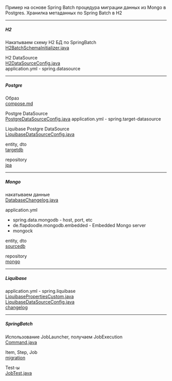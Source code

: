 
Пример на основе Spring Batch процедура миграции данных из Mongo в Postgres. 
Хранилка метаданных по Spring Batch в H2

---
##### H2
Накатываем схему H2 БД по SpringBatch</br>
[H2BatchSchemaInitializer.java](src/main/java/ru/otus/hw/config/h2/H2BatchSchemaInitializer.java)

H2 DataSource</br> 
[H2DataSourceConfig.java](src/main/java/ru/otus/hw/config/h2/H2DataSourceConfig.java)</br>
application.yml - spring.datasource

---
##### Postgre
Образ</br>
[compose.md](src/main/java/ru/otus/hw/compose.md)

Postgre DataSource</br>
[PostgreDataSourceConfig.java](src/main/java/ru/otus/hw/config/postgre/PostgreDataSourceConfig.java)
application.yml - spring.target-datasource

Liquibase Postgre DataSource </br>
[LiquibaseDataSourceConfig.java](src/main/java/ru/otus/hw/config/postgre/LiquibaseDataSourceConfig.java)

entity, dto</br>
[targetdb](src/main/java/ru/otus/hw/model/targetdb)

repository</br>
[jpa](src/main/java/ru/otus/hw/repositories/jpa)

---
##### Mongo
накатываем данные</br>
[DatabaseChangelog.java](src/main/java/ru/otus/hw/mongock/changelog/DatabaseChangelog.java)

application.yml
 - spring.data.mongodb - host, port, etc
 - de.flapdoodle.mongodb.embedded - Embedded Mongo server
 - mongock

entity, dto</br>
[sourcedb](src/main/java/ru/otus/hw/model/sourcedb)

repository</br>
[mongo](src/main/java/ru/otus/hw/repositories/mongo)

---
##### Liquibase
application.yml - spring.liquibase</br>
[LiquibasePropertiesCustom.java](src/main/java/ru/otus/hw/config/postgre/LiquibasePropertiesCustom.java)</br>
[LiquibaseDataSourceConfig.java](src/main/java/ru/otus/hw/config/postgre/LiquibaseDataSourceConfig.java)</br>
[changelog](src/main/resources/db/changelog)


---
##### SpringBatch
Использование JobLauncher, получаем JobExecution</br>
[Command.java](src/main/java/ru/otus/hw/command/Command.java)

Item, Step, Job</br>
[migration](src/main/java/ru/otus/hw/migration)

Test-ы</br>
[JobTest.java](src/test/java/ru/otus/hw/migration/job/JobTest.java)